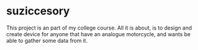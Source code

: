 # suziccesory

This project is an part of my college course.
All it is about, is to design and create device for anyone that have
an analogue motorcycle, and wants be able to gather some data from it.
